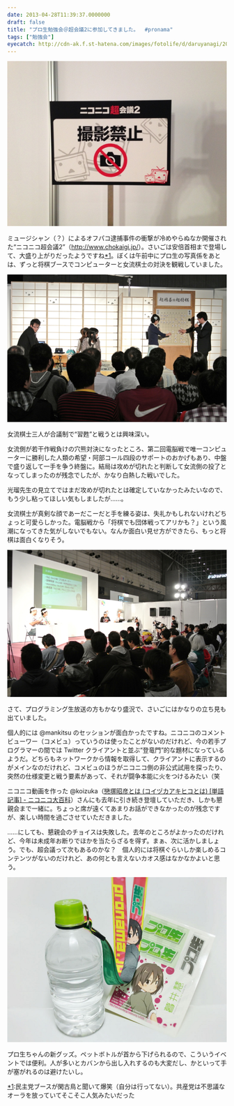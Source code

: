 ```yaml
---
date: 2013-04-28T11:39:37.0000000
draft: false
title: "プロ生勉強会＠超会議2に参加してきました。  #pronama"
tags: ["勉強会"]
eyecatch: http://cdn-ak.f.st-hatena.com/images/fotolife/d/daruyanagi/20130427/20130427130854.jpg
---
```

<p><span itemscope itemtype="http://schema.org/Photograph"><img src="20130427120418.jpg" alt="f:id:daruyanagi:20130427120418j:plain" title="f:id:daruyanagi:20130427120418j:plain" class="hatena-fotolife" itemprop="image"></span></p><p>ミュージシャン（？）によるオフパコ逮捕事件の衝撃が冷めやらぬなか開催された“ニコニコ超会議2”（<a href="http://www.chokaigi.jp/">http://www.chokaigi.jp/</a>）。さいごは安倍首相まで登場して、大盛り上がりだったようですね<a href="#f1" name="fn1" title="民主党ブースが閑古鳥と聞いて爆笑（自分は行ってない）。共産党は不思議なオーラを放っていてそこそこ人気みたいだった">*1</a>。ぼくは午前中にプロ生の写真係をあとは、ずっと将棋ブースでコンピューターと女流棋士の対決を観戦していました。</p><p><span itemscope itemtype="http://schema.org/Photograph"><img src="20130427133859.jpg" alt="f:id:daruyanagi:20130427133859j:plain" title="f:id:daruyanagi:20130427133859j:plain" class="hatena-fotolife" itemprop="image"></span></p><p>女流棋士三人が合議制で“習甦”と戦うとは興味深い。</p><p>女流側が若干作戦負けの穴熊対決になったところ、第二回電脳戦で唯一コンピューターに勝利した人類の希望・阿部コール四段のサポートのおかげもあり、中盤で盛り返して一手を争う終盤に。結局は攻めが切れたと判断して女流側の投了となってしまったのが残念でしたが、かなり白熱した戦いでした。</p><p>光瑠先生の見立てではまだ攻めが切れたとは確定していなかったみたいなので、もう少し粘ってほしい気もしましたが……。</p><p>女流棋士が真剣な顔であーだこーだと手を練る姿は、失礼かもしれないけれどちょっと可愛らしかった。電脳戦から「将棋でも団体戦ってアリかも？」という風潮になってきた気がしないでもない。なんか面白い見せ方ができたら、もっと将棋は面白くなりそう。</p><p><span itemscope itemtype="http://schema.org/Photograph"><img src="20130427104818.jpg" alt="f:id:daruyanagi:20130427104818j:plain" title="f:id:daruyanagi:20130427104818j:plain" class="hatena-fotolife" itemprop="image"></span></p><p>さて、プログラミング生放送の方もかなり盛況で、さいごにはかなりの立ち見も出ていました。</p><p>個人的には @mankitsu のセッションが面白かったですね。ニコニコのコメントビューワー（コメビュ）っていうのは使ったことがないのだけれど、今の若手プログラマーの間では Twitter クライアントと並ぶ“登竜門”的な題材になっているようだ。どちらもネットワークから情報を取得して、クライアントに表示するのがメインなのだけれど、コメビュのほうがニコニコ側の非公式試用を探ったり、突然の仕様変更と戦う要素があって、それが闘争本能に火をつけるみたい（笑</p><p>ニコニコ動画を作った @koizuka（<a href="http://dic.nicovideo.jp/a/%E6%88%80%E5%A1%9A%E6%98%AD%E5%BD%A6">&#x6200;&#x585A;&#x662D;&#x5F66;&#x3068;&#x306F; (&#x30B3;&#x30A4;&#x30C5;&#x30AB;&#x30A2;&#x30AD;&#x30D2;&#x30B3;&#x3068;&#x306F;) [&#x5358;&#x8A9E;&#x8A18;&#x4E8B;] - &#x30CB;&#x30B3;&#x30CB;&#x30B3;&#x5927;&#x767E;&#x79D1;</a>）さんにも去年に引き続き登壇していただき、しかも懇親会まで一緒に。ちょっと席が遠くてあまりお話ができなかったのが残念ですが、楽しい時間を過ごさせていただきました。</p><p>……にしても、懇親会のチョイスは失敗した。去年のところがよかったのだけれど、今年は未成年お断りでほかを当たらざるを得ず。まぁ、次に活かしましょう。でも、超会議って次もあるのかな？　個人的には将棋ぐらいしか楽しめるコンテンツがないのだけれど、あの何とも言えないカオス感はなかなかよいと思う。</p><p><span itemscope itemtype="http://schema.org/Photograph"><img src="20130428113730.jpg" alt="f:id:daruyanagi:20130428113730j:plain" title="f:id:daruyanagi:20130428113730j:plain" class="hatena-fotolife" itemprop="image"></span></p><p>プロ生ちゃんの新グッズ。ペットボトルが首から下げられるので、こういうイベントでは便利。人が多いとカバンから出し入れするのも大変だし、かといって手が塞がれるのは避けたいし。</p>
<div class="footnote">
<p class="footnote"><a href="#fn1" name="f1" class="footnote-number">*1</a><span class="footnote-delimiter">:</span><span class="footnote-text">民主党ブースが閑古鳥と聞いて爆笑（自分は行ってない）。共産党は不思議なオーラを放っていてそこそこ人気みたいだった</span></p>
</div>